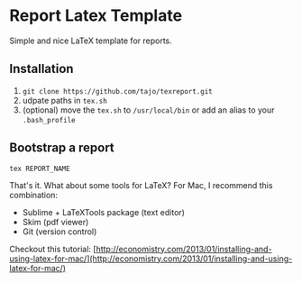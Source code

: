 Report Latex Template
==========

Simple and nice LaTeX template for reports.

Installation
------------
1. `git clone https://github.com/tajo/texreport.git`
2. udpate paths in `tex.sh`
3. (optional) move the `tex.sh` to `/usr/local/bin` or add an alias to your `.bash_profile`

Bootstrap a report
------------
`tex REPORT_NAME`

That's it. What about some tools for LaTeX? For Mac, I recommend this combination:

- Sublime + LaTeXTools package (text editor)
- Skim (pdf viewer)
- Git (version control)

Checkout this tutorial: [http://economistry.com/2013/01/installing-and-using-latex-for-mac/](http://economistry.com/2013/01/installing-and-using-latex-for-mac/)